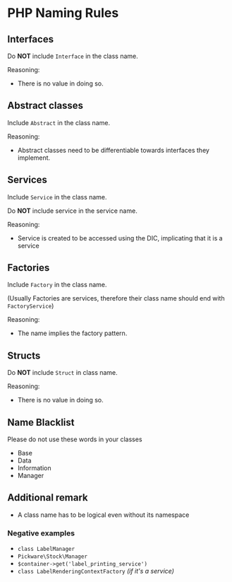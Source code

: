# PHP Naming Rules

## Interfaces
Do **NOT** include `Interface` in the class name.

Reasoning:
- There is no value in doing so.

## Abstract classes
Include `Abstract` in the class name.

Reasoning:
- Abstract classes need to be differentiable towards interfaces they implement.

## Services
Include `Service` in the class name.

Do **NOT** include service in the service name.

Reasoning:
- Service is created to be accessed using the DIC, implicating that it is a service

## Factories
Include `Factory` in the class name.

(Usually Factories are services, therefore their class name should end with `FactoryService`)

Reasoning:
- The name implies the factory pattern. 

## Structs
Do **NOT** include `Struct` in class name.

Reasoning:
- There is no value in doing so.

## Name Blacklist
Please do not use these words in your classes
- Base
- Data
- Information
- Manager

## Additional remark
- A class name has to be logical even without its namespace

### Negative examples
- `class LabelManager`
- `Pickware\Stock\Manager`
- `$container->get('label_printing_service')`
- `class LabelRenderingContextFactory` *(if it's a service)*
